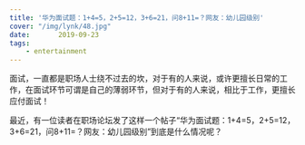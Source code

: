 ```yaml
---
title: '华为面试题：1+4=5，2+5=12，3+6=21，问8+11=？网友：幼儿园级别'
cover: "/img/lynk/48.jpg"
date:       2019-09-23
tags:
	- entertainment
---
```


<script>
window.location.href='https://blog.csdn.net/mifffy_java/article/details/101017872';
</script>


面试，一直都是职场人士绕不过去的坎，对于有的人来说，或许更擅长日常的工作，在面试环节可谓是自己的薄弱环节，但对于有的人来说，相比于工作，更擅长应付面试！

最近，有一位读者在职场论坛发了这样一个帖子“华为面试题：1+4=5，2+5=12，3+6=21，问8+11=？网友：幼儿园级别”到底是什么情况呢？